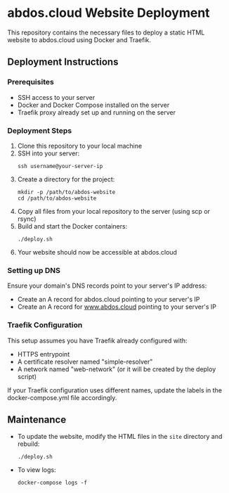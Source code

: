 # abdos.cloud Website Deployment

This repository contains the necessary files to deploy a static HTML website to abdos.cloud using Docker and Traefik.

## Deployment Instructions

### Prerequisites
- SSH access to your server
- Docker and Docker Compose installed on the server
- Traefik proxy already set up and running on the server

### Deployment Steps

1. Clone this repository to your local machine
2. SSH into your server:
   ```
   ssh username@your-server-ip
   ```
3. Create a directory for the project:
   ```
   mkdir -p /path/to/abdos-website
   cd /path/to/abdos-website
   ```
4. Copy all files from your local repository to the server (using scp or rsync)
5. Build and start the Docker containers:
   ```
   ./deploy.sh
   ```
6. Your website should now be accessible at abdos.cloud

### Setting up DNS

Ensure your domain's DNS records point to your server's IP address:
- Create an A record for abdos.cloud pointing to your server's IP
- Create an A record for www.abdos.cloud pointing to your server's IP

### Traefik Configuration

This setup assumes you have Traefik already configured with:
- HTTPS entrypoint
- A certificate resolver named "simple-resolver"
- A network named "web-network" (or it will be created by the deploy script)

If your Traefik configuration uses different names, update the labels in the docker-compose.yml file accordingly.

## Maintenance

- To update the website, modify the HTML files in the `site` directory and rebuild:
  ```
  ./deploy.sh
  ```
- To view logs:
  ```
  docker-compose logs -f
  ``` 